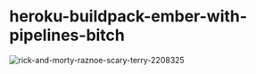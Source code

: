 # heroku-buildpack-ember-with-pipelines-bitch
![rick-and-morty-raznoe-scary-terry-2208325](https://cloud.githubusercontent.com/assets/368767/12299087/2195c176-b9e3-11e5-9827-d68580a97541.png)
